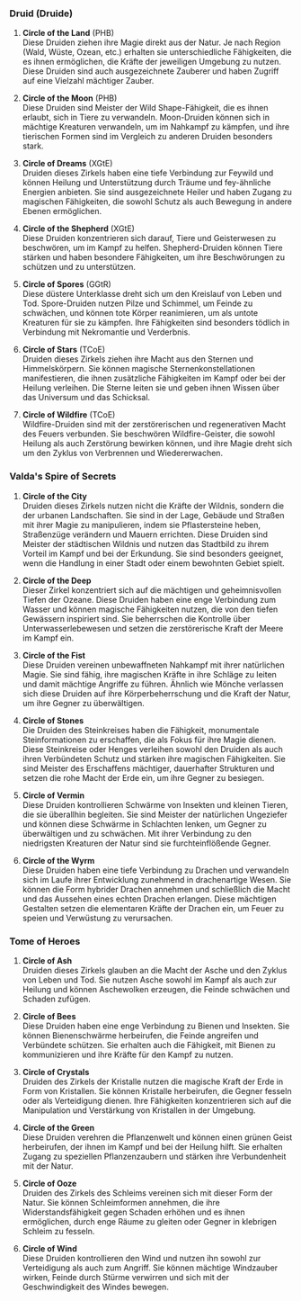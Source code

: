 
### **Druid (Druide)**

1. **Circle of the Land** (PHB)  
   Diese Druiden ziehen ihre Magie direkt aus der Natur. Je nach Region (Wald, Wüste, Ozean, etc.) erhalten sie unterschiedliche Fähigkeiten, die es ihnen ermöglichen, die Kräfte der jeweiligen Umgebung zu nutzen. Diese Druiden sind auch ausgezeichnete Zauberer und haben Zugriff auf eine Vielzahl mächtiger Zauber.
      
2. **Circle of the Moon** (PHB)  
   Diese Druiden sind Meister der Wild Shape-Fähigkeit, die es ihnen erlaubt, sich in Tiere zu verwandeln. Moon-Druiden können sich in mächtige Kreaturen verwandeln, um im Nahkampf zu kämpfen, und ihre tierischen Formen sind im Vergleich zu anderen Druiden besonders stark.
      
3. **Circle of Dreams** (XGtE)  
   Druiden dieses Zirkels haben eine tiefe Verbindung zur Feywild und können Heilung und Unterstützung durch Träume und fey-ähnliche Energien anbieten. Sie sind ausgezeichnete Heiler und haben Zugang zu magischen Fähigkeiten, die sowohl Schutz als auch Bewegung in andere Ebenen ermöglichen.
      
4. **Circle of the Shepherd** (XGtE)  
   Diese Druiden konzentrieren sich darauf, Tiere und Geisterwesen zu beschwören, um im Kampf zu helfen. Shepherd-Druiden können Tiere stärken und haben besondere Fähigkeiten, um ihre Beschwörungen zu schützen und zu unterstützen.
      
5. **Circle of Spores** (GGtR)  
   Diese düstere Unterklasse dreht sich um den Kreislauf von Leben und Tod. Spore-Druiden nutzen Pilze und Schimmel, um Feinde zu schwächen, und können tote Körper reanimieren, um als untote Kreaturen für sie zu kämpfen. Ihre Fähigkeiten sind besonders tödlich in Verbindung mit Nekromantie und Verderbnis.
      
6. **Circle of Stars** (TCoE)  
   Druiden dieses Zirkels ziehen ihre Macht aus den Sternen und Himmelskörpern. Sie können magische Sternenkonstellationen manifestieren, die ihnen zusätzliche Fähigkeiten im Kampf oder bei der Heilung verleihen. Die Sterne leiten sie und geben ihnen Wissen über das Universum und das Schicksal.
      
7. **Circle of Wildfire** (TCoE)  
   Wildfire-Druiden sind mit der zerstörerischen und regenerativen Macht des Feuers verbunden. Sie beschwören Wildfire-Geister, die sowohl Heilung als auch Zerstörung bewirken können, und ihre Magie dreht sich um den Zyklus von Verbrennen und Wiedererwachen.
      

### **Valda's Spire of Secrets**

1. **Circle of the City**    
    Druiden dieses Zirkels nutzen nicht die Kräfte der Wildnis, sondern die der urbanen Landschaften. Sie sind in der Lage, Gebäude und Straßen mit ihrer Magie zu manipulieren, indem sie Pflastersteine heben, Straßenzüge verändern und Mauern errichten. Diese Druiden sind Meister der städtischen Wildnis und nutzen das Stadtbild zu ihrem Vorteil im Kampf und bei der Erkundung. Sie sind besonders geeignet, wenn die Handlung in einer Stadt oder einem bewohnten Gebiet spielt.
      
2. **Circle of the Deep**    
    Dieser Zirkel konzentriert sich auf die mächtigen und geheimnisvollen Tiefen der Ozeane. Diese Druiden haben eine enge Verbindung zum Wasser und können magische Fähigkeiten nutzen, die von den tiefen Gewässern inspiriert sind. Sie beherrschen die Kontrolle über Unterwasserlebewesen und setzen die zerstörerische Kraft der Meere im Kampf ein.
      
3. **Circle of the Fist**    
    Diese Druiden vereinen unbewaffneten Nahkampf mit ihrer natürlichen Magie. Sie sind fähig, ihre magischen Kräfte in ihre Schläge zu leiten und damit mächtige Angriffe zu führen. Ähnlich wie Mönche verlassen sich diese Druiden auf ihre Körperbeherrschung und die Kraft der Natur, um ihre Gegner zu überwältigen.
      
4. **Circle of Stones**    
    Die Druiden des Steinkreises haben die Fähigkeit, monumentale Steinformationen zu erschaffen, die als Fokus für ihre Magie dienen. Diese Steinkreise oder Henges verleihen sowohl den Druiden als auch ihren Verbündeten Schutz und stärken ihre magischen Fähigkeiten. Sie sind Meister des Erschaffens mächtiger, dauerhafter Strukturen und setzen die rohe Macht der Erde ein, um ihre Gegner zu besiegen.
      
5. **Circle of Vermin**    
    Diese Druiden kontrollieren Schwärme von Insekten und kleinen Tieren, die sie überallhin begleiten. Sie sind Meister der natürlichen Ungeziefer und können diese Schwärme in Schlachten lenken, um Gegner zu überwältigen und zu schwächen. Mit ihrer Verbindung zu den niedrigsten Kreaturen der Natur sind sie furchteinflößende Gegner.
      
6. **Circle of the Wyrm**    
    Diese Druiden haben eine tiefe Verbindung zu Drachen und verwandeln sich im Laufe ihrer Entwicklung zunehmend in drachenartige Wesen. Sie können die Form hybrider Drachen annehmen und schließlich die Macht und das Aussehen eines echten Drachen erlangen. Diese mächtigen Gestalten setzen die elementaren Kräfte der Drachen ein, um Feuer zu speien und Verwüstung zu verursachen.


### **Tome of Heroes**

1. **Circle of Ash**  
    Druiden dieses Zirkels glauben an die Macht der Asche und den Zyklus von Leben und Tod. Sie nutzen Asche sowohl im Kampf als auch zur Heilung und können Aschewolken erzeugen, die Feinde schwächen und Schaden zufügen.
      
2. **Circle of Bees**  
    Diese Druiden haben eine enge Verbindung zu Bienen und Insekten. Sie können Bienenschwärme herbeirufen, die Feinde angreifen und Verbündete schützen. Sie erhalten auch die Fähigkeit, mit Bienen zu kommunizieren und ihre Kräfte für den Kampf zu nutzen.
      
3. **Circle of Crystals**  
    Druiden des Zirkels der Kristalle nutzen die magische Kraft der Erde in Form von Kristallen. Sie können Kristalle herbeirufen, die Gegner fesseln oder als Verteidigung dienen. Ihre Fähigkeiten konzentrieren sich auf die Manipulation und Verstärkung von Kristallen in der Umgebung.
      
4. **Circle of the Green**  
    Diese Druiden verehren die Pflanzenwelt und können einen grünen Geist herbeirufen, der ihnen im Kampf und bei der Heilung hilft. Sie erhalten Zugang zu speziellen Pflanzenzaubern und stärken ihre Verbundenheit mit der Natur.
      
5. **Circle of Ooze**  
    Druiden des Zirkels des Schleims vereinen sich mit dieser Form der Natur. Sie können Schleimformen annehmen, die ihre Widerstandsfähigkeit gegen Schaden erhöhen und es ihnen ermöglichen, durch enge Räume zu gleiten oder Gegner in klebrigen Schleim zu fesseln.
      
6. **Circle of Wind**  
    Diese Druiden kontrollieren den Wind und nutzen ihn sowohl zur Verteidigung als auch zum Angriff. Sie können mächtige Windzauber wirken, Feinde durch Stürme verwirren und sich mit der Geschwindigkeit des Windes bewegen.